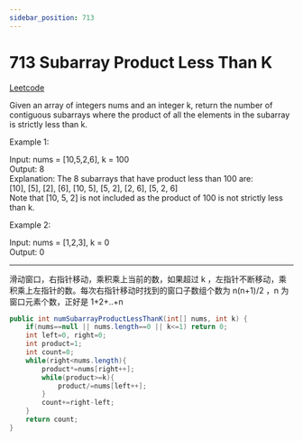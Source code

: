 ```yaml
---
sidebar_position: 713
---
```


# 713 Subarray Product Less Than K

[Leetcode](https://leetcode.com/problems/subarray-product-less-than-k/)

Given an array of integers nums and an integer k, return the number of contiguous subarrays where the product of all the elements in the subarray is strictly less than k.

 

Example 1:

Input: nums = [10,5,2,6], k = 100  
Output: 8  
Explanation: The 8 subarrays that have product less than 100 are:  
[10], [5], [2], [6], [10, 5], [5, 2], [2, 6], [5, 2, 6]  
Note that [10, 5, 2] is not included as the product of 100 is not strictly less than k.  

Example 2:

Input: nums = [1,2,3], k = 0  
Output: 0  

---

滑动窗口，右指针移动，乘积乘上当前的数，如果超过 k ，左指针不断移动，乘积乘上左指针的数。每次右指针移动时找到的窗口子数组个数为 n(n+1)/2 ，n 为窗口元素个数，正好是 1+2+..+n

```java
public int numSubarrayProductLessThanK(int[] nums, int k) {
    if(nums==null || nums.length==0 || k<=1) return 0;
    int left=0, right=0;
    int product=1;
    int count=0;
    while(right<nums.length){
        product*=nums[right++];
        while(product>=k){
            product/=nums[left++];
        }
        count+=right-left;
    }
    return count;
}
```


